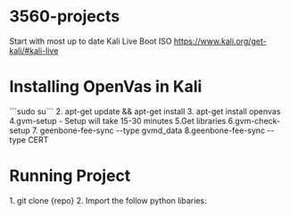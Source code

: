 # 3560-projects
Start with most up to date Kali Live Boot ISO https://www.kali.org/get-kali/#kali-live


<h1>Installing OpenVas in Kali</h1>
```sudo su```
2. apt-get update && apt-get install
3. apt-get install openvas
4.gvm-setup
    - Setup will take 15-30 minutes
5.Get libraries
6.gvm-check-setup
7. geenbone-fee-sync --type gvmd_data
8.geenbone-fee-sync --type CERT


<h1>Running Project</h1>
1. git clone {repo}
2. Import the follow python libaries:
    

